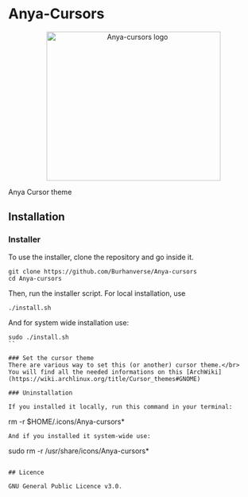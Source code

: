 # Anya-Cursors
<p align="center">
	<img src="https://images.pling.com/img/00/00/79/33/24/2169016/anyacursors.jpg" width="350" height="300" alt="Anya-cursors logo">
</p>

Anya Cursor theme

## Installation

### Installer
To use the installer, clone the repository and go inside it.
```
git clone https://github.com/Burhanverse/Anya-cursors
cd Anya-cursors
```
Then, run the installer script. For local installation, use
``` 
./install.sh
```
And for system wide installation use:
``` 
sudo ./install.sh
``

### Set the cursor theme
There are various way to set this (or another) cursor theme.</br>
You will find all the needed informations on this [ArchWiki](https://wiki.archlinux.org/title/Cursor_themes#GNOME)

### Uninstallation

If you installed it locally, run this command in your terminal: 
```
rm -r $HOME/.icons/Anya-cursors*
```
And if you installed it system-wide use:
```
sudo rm -r /usr/share/icons/Anya-cursors*
```

## Licence

GNU General Public Licence v3.0.




